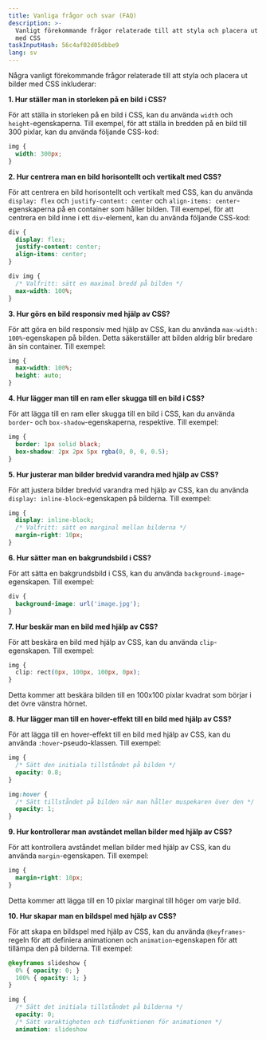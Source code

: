 ```yaml
---
title: Vanliga frågor och svar (FAQ)
description: >-
  Vanligt förekommande frågor relaterade till att styla och placera ut bilder
  med CSS
taskInputHash: 56c4af02d05dbbe9
lang: sv
---
```

Några vanligt förekommande frågor relaterade till att styla och placera ut bilder med CSS inkluderar:

**1. Hur ställer man in storleken på en bild i CSS?**

För att ställa in storleken på en bild i CSS, kan du använda `width` och `height`-egenskaperna. Till exempel, för att ställa in bredden på en bild till 300 pixlar, kan du använda följande CSS-kod:

```css
img {
  width: 300px;
}
``` 

**2. Hur centrera man en bild horisontellt och vertikalt med CSS?**

För att centrera en bild horisontellt och vertikalt med CSS, kan du använda `display: flex` och `justify-content: center` och `align-items: center`-egenskaperna på en container som håller bilden. Till exempel, för att centrera en bild inne i ett `div`-element, kan du använda följande CSS-kod:

```css
div {
  display: flex;
  justify-content: center;
  align-items: center;
}

div img {
  /* Valfritt: sätt en maximal bredd på bilden */
  max-width: 100%;
}
``` 

**3. Hur görs en bild responsiv med hjälp av CSS?**

För att göra en bild responsiv med hjälp av CSS, kan du använda `max-width: 100%`-egenskapen på bilden. Detta säkerställer att bilden aldrig blir bredare än sin container. Till exempel:

```css
img {
  max-width: 100%;
  height: auto;
}
``` 

**4. Hur lägger man till en ram eller skugga till en bild i CSS?**

För att lägga till en ram eller skugga till en bild i CSS, kan du använda `border`- och `box-shadow`-egenskaperna, respektive. Till exempel:

```css
img {
  border: 1px solid black;
  box-shadow: 2px 2px 5px rgba(0, 0, 0, 0.5);
}
``` 

**5. Hur justerar man bilder bredvid varandra med hjälp av CSS?**

För att justera bilder bredvid varandra med hjälp av CSS, kan du använda `display: inline-block`-egenskapen på bilderna. Till exempel:

```css
img {
  display: inline-block;
  /* Valfritt: sätt en marginal mellan bilderna */
  margin-right: 10px;
}
``` 

**6. Hur sätter man en bakgrundsbild i CSS?**

För att sätta en bakgrundsbild i CSS, kan du använda `background-image`-egenskapen. Till exempel:

```css
div {
  background-image: url('image.jpg');
}
``` 

**7. Hur beskär man en bild med hjälp av CSS?**

För att beskära en bild med hjälp av CSS, kan du använda `clip`-egenskapen. Till exempel:

```css
img {
  clip: rect(0px, 100px, 100px, 0px);
}
```

Detta kommer att beskära bilden till en 100x100 pixlar kvadrat som börjar i det övre vänstra hörnet. 

**8. Hur lägger man till en hover-effekt till en bild med hjälp av CSS?**

För att lägga till en hover-effekt till en bild med hjälp av CSS, kan du använda `:hover`-pseudo-klassen. Till exempel:

```css
img {
  /* Sätt den initiala tillståndet på bilden */
  opacity: 0.8;
}

img:hover {
  /* Sätt tillståndet på bilden när man håller muspekaren över den */
  opacity: 1;
}
``` 

**9. Hur kontrollerar man avståndet mellan bilder med hjälp av CSS?**

För att kontrollera avståndet mellan bilder med hjälp av CSS, kan du använda `margin`-egenskapen. Till exempel:

```css
img {
  margin-right: 10px;
}
```

Detta kommer att lägga till en 10 pixlar marginal till höger om varje bild.

**10. Hur skapar man en bildspel med hjälp av CSS?**

För att skapa en bildspel med hjälp av CSS, kan du använda `@keyframes`-regeln för att definiera animationen och `animation`-egenskapen för att tillämpa den på bilderna. Till exempel:

```css
@keyframes slideshow {
  0% { opacity: 0; }
  100% { opacity: 1; }
}

img {
  /* Sätt det initiala tillståndet på bilderna */
  opacity: 0;
  /* Sätt varaktigheten och tidfunktionen för animationen */
  animation: slideshow
```
